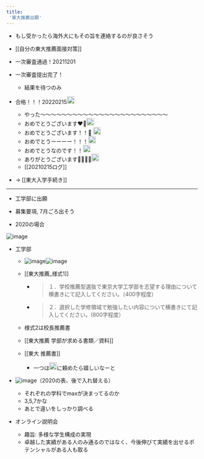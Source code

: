 ```yaml
---
title:
 '東大推薦出願'
---
```


- もし受かったら海外大にもその旨を連絡するのが良さそう

- [[自分の東大推薦面接対策]]
- 一次審査通過！20211201
- 一次審査提出完了！
    - 結果を待つのみ
- 合格！！！20220215<img src='https://scrapbox.io/api/pages/blu3mo-public/blu3mo/icon' alt='blu3mo.icon' height="19.5"/>
    - やった〜〜〜〜〜〜〜〜〜〜〜〜〜〜〜〜〜〜〜〜〜〜〜〜
    - おめでとうございます❤️‍🔥<img src='https://scrapbox.io/api/pages/blu3mo-public/tkgshn/icon' alt='tkgshn.icon' height="19.5"/>
    - おめでとうございます！！🎉 <img src='https://scrapbox.io/api/pages/blu3mo-public/momeemt/icon' alt='momeemt.icon' height="19.5"/>
    - おめでとうーーーー！！！<img src='https://scrapbox.io/api/pages/blu3mo-public/axokxi/icon' alt='axokxi.icon' height="19.5"/>
    - おめでとうなのです！！<img src='https://scrapbox.io/api/pages/blu3mo-public/takker/icon' alt='takker.icon' height="19.5"/>
    - ありがとうございます🙇‍♀️🙇‍♀️<img src='https://scrapbox.io/api/pages/blu3mo-public/blu3mo/icon' alt='blu3mo.icon' height="19.5"/>
    - [[20210215ログ]]
- -> [[東大入学手続き]]

---
- 工学部に出願
- 募集要項, 7月ごろ出そう

- 2020の場合

![image](https://gyazo.com/fc1ea62ef2dd9fdfee29cc7acdea5726/thumb/1000)
- 工学部
    - ![image](https://gyazo.com/f7326cffe168919da735c94ae63e86e1/thumb/1000)![image](https://gyazo.com/d3a5a5a5a3d86836fc1ac45347020482/thumb/1000)

    - [[東大推薦_様式1]]
        - > １．学校推薦型選抜で東京大学工学部を志望する理由について横書きにて記入してください。（400字程度）
        - > ２．選択した学修領域で勉強したい内容について横書きにて記入してください。(800字程度）
    - 様式2は校長推薦書
    - [[東大推薦 学部が求める書類／資料]]
    - [[東大 推薦書]]
        - 一つは<img src='https://scrapbox.io/api/pages/blu3mo-public/drinami/icon' alt='drinami.icon' height="19.5"/>に頼めたら嬉しいなーと


- ![image](https://gyazo.com/1672bdff10effcbd335f27bd995ff840/thumb/1000)（2020の表、後で入れ替える）
    - それぞれの学科でmaxが決まってるのか
    - 3,5,7かな
    - あとで違いをしっかり調べる

- オンライン説明会
    - 趣旨: 多様な学生構成の実現
    - 卓越した実績がある人のみ通るのではなく、今後伸びて実績を出せるポテンシャルがある人も取る
